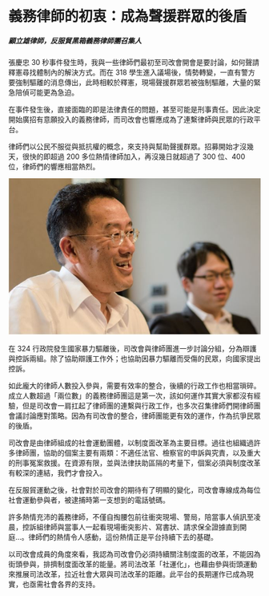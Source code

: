 # 義務律師的初衷：成為聲援群眾的後盾

##### 顧立雄律師，反服貿黑箱義務律師團召集人

張慶忠 30 秒事件發生時，我與一些律師們最初至司改會開會是要討論，如何聲請釋憲尋找體制內的解決方式。而在 318 學生進入議場後，情勢轉變，一直有警方要強制驅離的消息傳出，此時相較於釋憲，現場聲援群眾若被強制驅離，大量的緊急陪偵可能更為急迫。

在事件發生後，直接面臨的即是法律責任的問題，甚至可能是刑事責任。因此決定開始廣招有意願投入的義務律師，而司改會也響應成為了連繫律師與民眾的行政平台。

律師們以公民不服從與抵抗權的概念，來支持與幫助聲援群眾。招募開始才沒幾天，很快的即超過 200 多位熱情律師加入，再沒幾日就超過了 300 位、400 位，律師們的響應相當熱烈。

![顧立雄](images/1.jpg)

在 324 行政院發生國家暴力驅離後，司改會與律師團進一步討論分組，分為辯護與控訴兩組。除了協助辯護工作外；也協助因暴力驅離而受傷的民眾，向國家提出控訴。

如此龐大的律師人數投入參與，需要有效率的整合，後續的行政工作也相當瑣碎。成立人數超過「兩位數」的義務律師團這是第一次，該如何運作其實大家都沒有經驗，但是司改會一肩扛起了律師團的連繫與行政工作，也多次召集律師們開律師團會議討論應對策略。因為有司改會的整合，律師團能更有效的運作，作為抗爭民眾的後盾。

司改會是由律師組成的社會運動團體，以制度面改革為主要目標。過往也組織過許多律師團，協助的個案主要有兩類：不適任法官、檢察官的申訴與究責，以及重大的刑事冤案救援。在資源有限，並與法律扶助區隔的考量下，個案必須與制度改革有較深的連結，我們才會投入。

在反服貿運動之後，社會對於司改會的期待有了明顯的變化，司改會專線成為每位社會運動參與者，被逮捕時第一支想到的電話號碼。

許多熱情充沛的義務律師，不僅自掏腰包前往衝突現場、警局，陪當事人偵訊至凌晨，控訴組律師與當事人一起看現場衝突影片、寫書狀、請求保全證據直到開庭…。律師們的熱情令人感動，這份熱情正是平台持續下去的基礎。

以司改會成員的角度來看，我認為司改會仍必須持續關注制度面的改革，不能因為街頭參與，排擠制度面改革的能量。將司法改革「社運化」，也藉由參與街頭運動來推展司法改革，拉近社會大眾與司法改革的距離。此平台的長期運作已成為現實，也亟需社會各界的支持。
